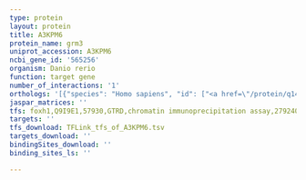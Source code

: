 ```yaml
---
type: protein
layout: protein
title: A3KPM6
protein_name: grm3
uniprot_accession: A3KPM6
ncbi_gene_id: '565256'
organism: Danio rerio
function: target gene
number_of_interactions: '1'
orthologs: '[{"species": "Homo sapiens", "id": ["<a href=\"/protein/q14832\">Q14832</a>"]}, {"species": "Mus musculus", "id": ["<a href=\"/protein/q9qys2\">Q9QYS2</a>"]}, {"species": "Rattus norvegicus", "id": ["A0A0G2JV93"]}, {"species": "Drosophila melanogaster", "id": ["<a href=\"/protein/p91685\">P91685</a>"]}, {"species": "Caenorhabditis elegans", "id": ["A0A0K3ASV1"]}]'
jaspar_matrices: ''
tfs: foxh1,Q9I9E1,57930,GTRD,chromatin immunoprecipitation assay,27924024%5Buid%5D,No
targets: ''
tfs_download: TFLink_tfs_of_A3KPM6.tsv
targets_download: ''
bindingSites_download: ''
binding_sites_ls: ''

---
```

